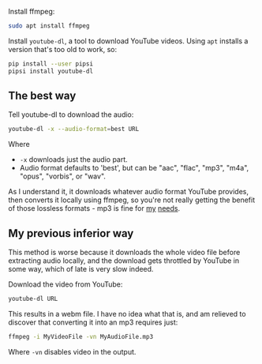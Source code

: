 <!--
.. title: TIL: Download audio from YouTube
.. slug: til-create-mp3-from-youtube-video
.. date: 2021-05-13 11:18:33 UTC-05:00
.. tags: linux,music,til
-->

Install ffmpeg:

```bash
sudo apt install ffmpeg
```

Install `youtube-dl`, a tool to download YouTube videos. Using `apt` installs a
version that's too old to work, so:

```bash
pip install --user pipsi
pipsi install youtube-dl
```

## The best way

Tell youtube-dl to download the audio:

```bash
youtube-dl -x --audio-format=best URL
```

Where
* `-x` downloads just the audio part.
* Audio format defaults to 'best', but can be "aac", "flac", "mp3", "m4a",
  "opus", "vorbis", or "wav".

As I understand it, it downloads whatever audio format YouTube provides,
then converts it locally using ffmpeg, so you're not really getting the
benefit of those lossless formats - mp3 is fine for
[my](https://www.youtube.com/watch?v=VSJWvzLuGz8)
[needs](https://www.youtube.com/watch?v=nyU1Pt2IXyE).

## My previous inferior way

This method is worse because it downloads the whole video file before
extracting audio locally, and the download gets throttled by YouTube in some
way, which of late is very slow indeed.

Download the video from YouTube:

```bash
youtube-dl URL
```

This results in a webm file. I have no idea what that is, and am relieved
to discover that converting it into an mp3 requires just:

```bash
ffmpeg -i MyVideoFile -vn MyAudioFile.mp3
```

Where `-vn` disables video in the output.


